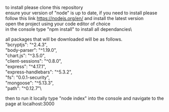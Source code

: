 to install please clone this repository\
ensure your version of "node" is up to date, if you need to install please follow this link https://nodejs.org/en/ and install the latest version\
open the project using your code editor of choice\
in the console type "npm install" to install all dependancies\

all packages that will be downloaded will be as follows.\
    "bcryptjs": "^2.4.3",\
    "body-parser": "^1.19.0",\
    "chart.js": "^3.5.0",\
    "client-sessions": "^0.8.0",\
    "express": "^4.17.1",\
    "express-handlebars": "^5.3.2",\
    "fs": "0.0.1-security",\
    "mongoose": "^5.13.3",\
    "path": "^0.12.7"\
    
then to run it locally type "node index" into the console and navigate to the page at localhost:3000
